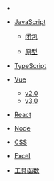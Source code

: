 <!--
 * @Descripttion:
 * @version:
 * @Author: Gou xuefei
 * @Email:
 * @Date: 2022-02-20 16:44:37
 * @LastEditors: sueRimn
 * @LastEditTime: 2022-02-20 19:55:41
-->

- []()

* [JavaScript](javascript/desc.md "JavaScript")

  - [闭包](javascript/closure.md "闭包")

  - [原型](javascript/prototype.md "原型")

* [TypeScript](javascript/desc.md "JavaScript")

* [Vue](vue/desc.md "Vue")

  - [v2.0](vue/closure.md "闭包")
  - [v3.0](vue/prototype.md "原型")

* [React]()

* [Node]()

* [CSS]()
* [Excel]()
* [工具函数]()
